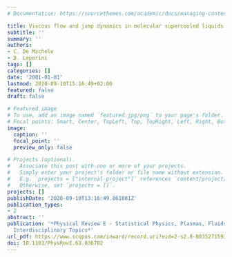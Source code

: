 ```yaml
---
# Documentation: https://sourcethemes.com/academic/docs/managing-content/

title: Viscous flow and jump dynamics in molecular supercooled liquids. II. Rotations
subtitle: ''
summary: ''
authors:
- C. De Michele
- D. Leporini
tags: []
categories: []
date: '2001-01-01'
lastmod: 2020-09-10T15:16:49+02:00
featured: false
draft: false

# Featured image
# To use, add an image named `featured.jpg/png` to your page's folder.
# Focal points: Smart, Center, TopLeft, Top, TopRight, Left, Right, BottomLeft, Bottom, BottomRight.
image:
  caption: ''
  focal_point: ''
  preview_only: false

# Projects (optional).
#   Associate this post with one or more of your projects.
#   Simply enter your project's folder or file name without extension.
#   E.g. `projects = ["internal-project"]` references `content/project/deep-learning/index.md`.
#   Otherwise, set `projects = []`.
projects: []
publishDate: '2020-09-10T13:16:49.861081Z'
publication_types:
- 2
abstract: ''
publication: '*Physical Review E - Statistical Physics, Plasmas, Fluids, and Related
  Interdisciplinary Topics*'
url_pdf: https://www.scopus.com/inward/record.uri?eid=2-s2.0-0035271593&doi=10.1103%2fPhysRevE.63.036702&partnerID=40&md5=462ff84ed48bd37abe4986cd7d1bcd1b
doi: 10.1103/PhysRevE.63.036702
---
```

